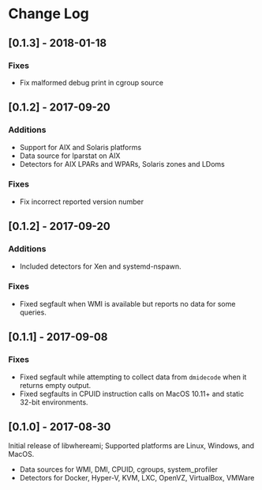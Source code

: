 # Change Log
## [0.1.3] - 2018-01-18

### Fixes

- Fix malformed debug print in cgroup source

## [0.1.2] - 2017-09-20

### Additions

- Support for AIX and Solaris platforms
- Data source for lparstat on AIX
- Detectors for AIX LPARs and WPARs, Solaris zones and LDoms

### Fixes

- Fix incorrect reported version number

## [0.1.2] - 2017-09-20

### Additions

- Included detectors for Xen and systemd-nspawn.

### Fixes

- Fixed segfault when WMI is available but reports no data for some queries.

## [0.1.1] - 2017-09-08

### Fixes

- Fixed segfault while attempting to collect data from `dmidecode` when it returns empty output.
- Fixed segfaults in CPUID instruction calls on MacOS 10.11+ and static 32-bit environments.

## [0.1.0] - 2017-08-30

Initial release of libwhereami; Supported platforms are Linux, Windows, and MacOS.

- Data sources for WMI, DMI, CPUID, cgroups, system_profiler
- Detectors for Docker, Hyper-V, KVM, LXC, OpenVZ, VirtualBox, VMWare
